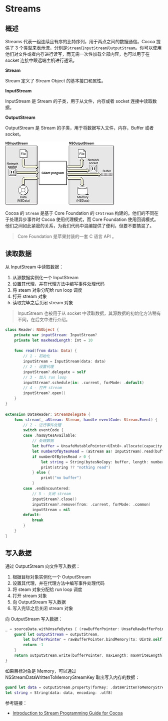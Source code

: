 # Streams

## 概述
Streams 代表一组连续且有序的比特序列，用于两点之间的数据通信。Cocoa 提供了 3 个类型来表示流，分别是`Stream`/`InputStream`/`OutputStream`。你可以使用他们对文件或者内存进行读写，而无需一次性加载全部内容，也可以用于在 socket 连接中跟远端主机进行通讯。

**Stream**

Stream 定义了 Stream Object 的基本接口和属性。

**InputStream** 

InputStream 是 Stream 的子类，用于从文件，内存或者 socket 连接中读取数据。

**OutputStream** 

OutputStream 是 Stream 的子类，用于将数据写入文件，内存，Buffer 或者 socket。

![Streams_01](Streams_01.gif)


Cocoa 的 `Stream` 是基于 Core Foundation 的 `CFStream` 构建的。他们的不同在于处理异步事件时 Cocoa 使用代理模式，而 Core Foundation 使用回调模式。他们之间如此紧密的关系，为我们代码中混编提供了便利，但要不要搞混了。

> Core Foundation 是苹果封装的一套 C 语言 API 。

## 读取数据

从 InputStream 中读取数据：

1. 从源数据实例化一个 InputStream
2. 设置其代理，并在代理方法中编写事件处理代码
3. 将 steam 对象分配给 run loop 调度
4. 打开 stream 对象
5. 读取完毕之后关闭 stream 对象

> InputStream 也被用于从 socket 中读取数据，其源数据的初始化方法稍有不同，在后文中进行介绍。

```swift
class Reader: NSObject {
    private var inputStream: InputStream?
    private let maxReadLength: Int = 10

    func read(from data: Data) {
        // 1 - 初始化
        inputStream = InputStream(data: data)
        // 2 - 设置代理
        inputStream?.delegate = self
        // 3 - 加入 run loop
        inputStream?.schedule(in: .current, forMode: .default)
        // 4 - 打开 stream
        inputStream?.open()
    }
}

extension DataReader: StreamDelegate {
    func stream(_ aStream: Stream, handle eventCode: Stream.Event) {
        // 2 - 进行事件处理
        switch eventCode {
        case .hasBytesAvailable:
            // 处理数据
            let buffer = UnsafeMutablePointer<UInt8>.allocate(capacity: maxReadLength)
            let numberOfBytesRead = (aStream as! InputStream).read(buffer, maxLength: maxReadLength)
            if numberOfBytesRead > 0 {
                let string = String(bytesNoCopy: buffer, length: numberOfBytesRead, encoding: .utf8, freeWhenDone: true)
                print(string ?? "nothing read")
            } else {
                print("no buffer")
            }
        case .endEncountered:
            // 5 - 关闭 stream
            inputStream?.close()
            inputStream?.remove(from: .current, forMode: .common)
            inputStream = nil
        default:
            break
        }
    }
}
```

## 写入数据

通过 OutputStream 向文件写入数据：

1. 根据目标对象实例化一个 OutputStream
2. 设置其代理，并在代理方法中编写事件处理代码
3. 将 steam 对象分配给 run loop 调度
4. 打开 stream 对象
5. 向 OutputStream 写入数据
5. 写入完毕之后关闭 stream 对象

向 OutputStream 写入数据：

```swift
_ = sourceData.withUnsafeBytes { (rawBufferPointer: UnsafeRawBufferPointer) -> Int in
    guard let outputStream = outputStream,
        let bufferPointer = rawBufferPointer.bindMemory(to: UInt8.self).baseAddress else {
        return -1
    }
    return outputStream.write(bufferPointer, maxLength: maxWriteLength)
}
```

如果目标对象是 Memory，可以通过 NSStreamDataWrittenToMemoryStreamKey  取出写入内存的数据：

```swift
guard let data = outputStream.property(forKey: .dataWrittenToMemoryStreamKey) as? Data else { return }
let string = String(data: data, encoding: .utf8)
```

参考链接：

- [Introduction to Stream Programming Guide for Cocoa](https://developer.apple.com/library/archive/documentation/Cocoa/Conceptual/Streams/Streams.html#//apple_ref/doc/uid/10000188-SW1)